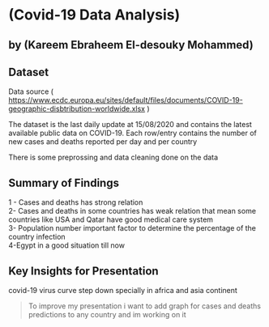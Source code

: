 # (Covid-19 Data Analysis)
## by (Kareem Ebraheem El-desouky Mohammed)


## Dataset

Data source ( https://www.ecdc.europa.eu/sites/default/files/documents/COVID-19-geographic-disbtribution-worldwide.xlsx )

The dataset is the last daily update at 15/08/2020 and contains the latest available public data on COVID-19. Each row/entry contains the number of new cases and deaths reported per day and per country

There is some preprossing and data cleaning done on the data 


## Summary of Findings

1 - Cases and deaths has strong relation <br>
2- Cases and deaths in some countries has weak relation that mean some countries like USA and Qatar have good medical care system <br>
3- Population number important factor to determine the percentage of the country infection <br>
4-Egypt in a good situation till now <br>


## Key Insights for Presentation

covid-19 virus curve step down specially in africa and asia continent <br>
>To improve my presentation i want to add graph for cases and deaths predictions to any country and im working on it
